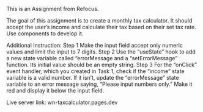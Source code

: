 This is an Assignment from Refocus.

The goal of this assignment is to create a monthly tax calculator. It should accept the user’s income and calculate their tax based on their set tax rate. Use components to develop it.

Additional Instruction:
Step 1
Make the input field accept only numeric values and limit the input to 7 digits.
Step 2
Use the “useState” hook to add a new state variable called “errorMessage
and a “setErrorMessage” function. Its initial value should be an empty string.
Step 3
For the “onClick” event handler, which you created in Task 1, check if the “income”
state variable is a valid number. If it isn’t, update the “errorMessage” state variable
to an error message saying, “Please input numbers only.” Make it red and display it
below the input field.

Live server link: wn-taxcalculator.pages.dev
